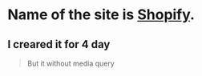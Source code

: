 # Name of the site is [Shopify](https://stepanenko08.github.io/shopify/).
## I creared it for 4 day
> But it without media query
